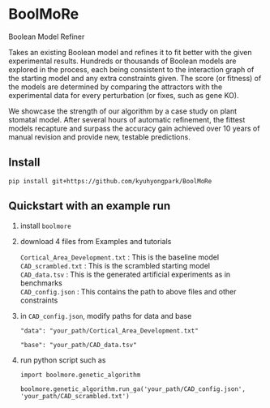 # BoolMoRe
Boolean Model Refiner

Takes an existing Boolean model and refines it to fit better with the given experimental results. Hundreds or thousands of Boolean models are explored in the process, each being consistent to the interaction graph of the starting model and any extra constraints given. The score (or fitness) of the models are determined by comparing the attractors with the experimental data for every perturbation (or fixes, such as gene KO).

We showcase the strength of our algorithm by a case study on plant stomatal model. After several hours of automatic refinement, the fittest models recapture and surpass the accuracy gain achieved over 10 years of manual revision and provide new, testable predictions.

## Install
```
pip install git+https://github.com/kyuhyongpark/BoolMoRe
```

## Quickstart with an example run

1. install `boolmore`
2. download 4 files from Examples and tutorials

   `Cortical_Area_Development.txt` : This is the baseline model  
   `CAD_scrambled.txt` : This is the scrambled starting model  
   `CAD_data.tsv` : This is the generated artificial experiments as in benchmarks  
   `CAD_config.json` : This contains the path to above files and other constraints
       
4. in `CAD_config.json`, modify paths for data and base

   ```
   "data": "your_path/Cortical_Area_Development.txt"
   
   "base": "your_path/CAD_data.tsv"
   ```

5. run python script such as

   ```
   import boolmore.genetic_algorithm

   boolmore.genetic_algorithm.run_ga('your_path/CAD_config.json', 'your_path/CAD_scrambled.txt')
   ```
